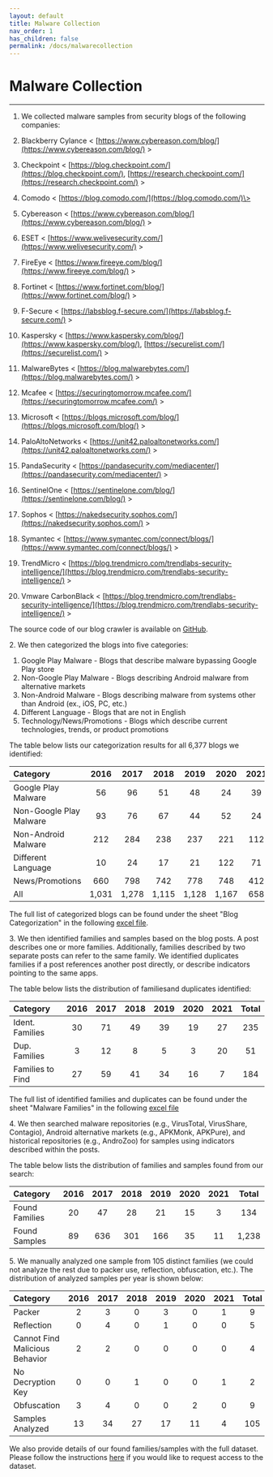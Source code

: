 ```yaml
---
layout: default
title: Malware Collection
nav_order: 1
has_children: false
permalink: /docs/malwarecollection
---
```


# Malware Collection
---

1. We collected malware samples from security blogs of the following companies:

 1. Blackberry Cylance \< [https://www.cybereason.com/blog/](https://www.cybereason.com/blog/) \>
 2. Checkpoint \< [https://blog.checkpoint.com/](https://blog.checkpoint.com/), [https://research.checkpoint.com/](https://research.checkpoint.com/) \>
 3. Comodo \< [https://blog.comodo.com/](https://blog.comodo.com/)\>
 4. Cybereason \< [https://www.cybereason.com/blog/](https://www.cybereason.com/blog/) \>
 5. ESET \< [https://www.welivesecurity.com/](https://www.welivesecurity.com/) \>
 6. FireEye \< [https://www.fireeye.com/blog/](https://www.fireeye.com/blog/) \>
 7. Fortinet \< [https://www.fortinet.com/blog/](https://www.fortinet.com/blog/) \>
 8. F-Secure \< [https://labsblog.f-secure.com/](https://labsblog.f-secure.com/) \>
 9. Kaspersky \< [https://www.kaspersky.com/blog/](https://www.kaspersky.com/blog/), [https://securelist.com/](https://securelist.com/) \>
 10. MalwareBytes \< [https://blog.malwarebytes.com/](https://blog.malwarebytes.com/) \>
 11. Mcafee \< [https://securingtomorrow.mcafee.com/](https://securingtomorrow.mcafee.com/) \>
 12. Microsoft \< [https://blogs.microsoft.com/blog/](https://blogs.microsoft.com/blog/) \>
 13. PaloAltoNetworks \< [https://unit42.paloaltonetworks.com/](https://unit42.paloaltonetworks.com/) \>
 14. PandaSecurity \< [https://pandasecurity.com/mediacenter/](https://pandasecurity.com/mediacenter/) \>
 15. SentinelOne \< [https://sentinelone.com/blog/](https://sentinelone.com/blog/) \>
 16. Sophos \< [https://nakedsecurity.sophos.com/](https://nakedsecurity.sophos.com/) \>
 17. Symantec \< [https://www.symantec.com/connect/blogs/](https://www.symantec.com/connect/blogs/) \>
 18. TrendMicro \< [https://blog.trendmicro.com/trendlabs-security-intelligence/](https://blog.trendmicro.com/trendlabs-security-intelligence/) \>
 19. Vmware CarbonBlack \< [https://blog.trendmicro.com/trendlabs-security-intelligence/](https://blog.trendmicro.com/trendlabs-security-intelligence/) \>

The source code of our blog crawler is available on [GitHub](https://github.com/hello-from-anon-researcher/BlogScrapeUtilities/).

2\. We then categorized the blogs into five categories:

1. Google Play Malware - Blogs that describe malware bypassing Google Play store
2. Non-Google Play Malware - Blogs describing Android malware from alternative markets
3. Non-Android Malware - Blogs describing malware from systems other than Android (ex., iOS, PC, etc.)
4. Different Language - Blogs that are not in English
5. Technology/News/Promotions - Blogs which describe current technologies, trends, or product promotions

The table below lists our categorization results for all 6,377 blogs we identified:

|Category|2016|2017|2018|2019|2020|2021|Total|
|:-------------------------------|:------------------:|:------:|:------:|:------:|:------:|:------:|:------:|
|Google Play Malware|56|96|51|48|24|39|314|
|Non-Google Play Malware|93|76|67|44|52|24|356|
|Non-Android Malware|212|284|238|237|221|112|1,304|
|Different Language|10|24|17|21|122|71|265|
|News/Promotions|660|798|742|778|748|412|4,138|
|All|1,031|1,278|1,115|1,128|1,167|658|6,377|

The full list of categorized blogs can be found under the sheet "Blog Categorization" in the following [excel file](../../../assets/data/excelsheets/malware_collection_blogs.xlsx).

3\. We then identified families and samples based on the blog posts. A post describes one or more families. Additionally, families described by two separate posts can refer to the same family. We identified duplicates families if a post references another post directly, or describe indicators pointing to the same apps.
 
The table below lists the distribution of familiesand duplicates identified:

|Category|2016|2017|2018|2019|2020|2021|Total|
|:-------------------------------|:------------------:|:------:|:------:|:------:|:------:|:------:|:------:|
|Ident. Families|30|71|49|39|19|27|235|
|Dup. Families|3|12|8|5|3|20|51|
|Families to Find|27|59|41|34|16|7|184|

The full list of identified families and duplicates can be found under the sheet "Malware Families" in the following [excel file](../../../assets/data/excelsheets/malware_collection_blogs.xlsx)

4\. We then searched malware repositories (e.g., VirusTotal, VirusShare, Contagio), Android alternative markets (e.g., APKMonk, APKPure), and historical repositories (e.g., AndroZoo) for samples using indicators described within the posts.

The table below lists the distribution of families and samples found from our search:

|Category|2016|2017|2018|2019|2020|2021|Total|
|:-------------------------------|:------------------:|:------:|:------:|:------:|:------:|:------:|:------:|
|Found Families|20|47|28|21|15|3|134|
|Found Samples|89|636|301|166|35|11|1,238|

5\. We manually analyzed one sample from 105 distinct families (we could not analyze the rest due to packer use, reflection, obfuscation, etc.). The distribution of analyzed samples per year is shown below:

|Category|2016|2017|2018|2019|2020|2021|Total|
|:-------------------------------|:------------------:|:------:|:------:|:------:|:------:|:------:|:------:|
|Packer|2|3|0|3|0|1|9|
|Reflection|0|4|0|1|0|0|5|
|Cannot Find Malicious Behavior|2|2|0|0|0|0|4|
|No Decryption Key|0|0|1|0|0|1|2|
|Obfuscation|3|4|0|0|2|0|9|
|Samples Analyzed|13|34|27|17|11|4|105|

We also provide details of our found families/samples with the full dataset. Please follow the instructions [here](../../../docs/dataset) if you would like to request access to the dataset.
